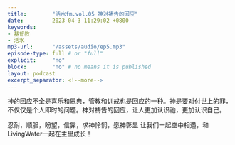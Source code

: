 ```yaml
---
title:        "活水fm.vol.05 神对祷告的回应"
date:         2023-04-3 11:29:02 +0800
keywords:
- 基督教
- 活水
mp3-url:      "/assets/audio/ep5.mp3"
episode-type: full # or "full"
explicit:     "no"
block:        "no" # no means it is published
layout: podcast
excerpt_separator: <!--more-->
---
```

神的回应不全是喜乐和恩典，管教和训戒也是回应的一种。神是要对付世上的罪，不仅仅是个人即时的问题。神对祷告的回应，让人更加认识祂，更加认识自己。

忍耐，顺服，盼望，信靠，求神怜悯，愿神彰显
让我们一起空中相遇，和LivingWater一起在主里成长！